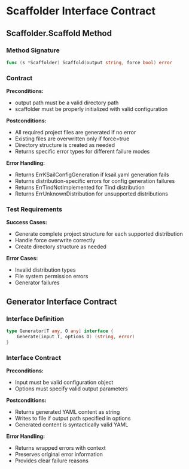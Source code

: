 # Scaffolder Interface Contract

## Scaffolder.Scaffold Method

### Method Signature

```go
func (s *Scaffolder) Scaffold(output string, force bool) error
```

### Contract

**Preconditions:**

- output path must be a valid directory path
- scaffolder must be properly initialized with valid configuration

**Postconditions:**

- All required project files are generated if no error
- Existing files are overwritten only if force=true
- Directory structure is created as needed
- Returns specific error types for different failure modes

**Error Handling:**

- Returns ErrKSailConfigGeneration if ksail.yaml generation fails
- Returns distribution-specific errors for config generation failures
- Returns ErrTindNotImplemented for Tind distribution
- Returns ErrUnknownDistribution for unsupported distributions

### Test Requirements

**Success Cases:**

- Generate complete project structure for each supported distribution
- Handle force overwrite correctly
- Create directory structure as needed

**Error Cases:**

- Invalid distribution types
- File system permission errors
- Generator failures

## Generator Interface Contract

### Interface Definition

```go
type Generator[T any, O any] interface {
    Generate(input T, options O) (string, error)
}
```

### Interface Contract

**Preconditions:**

- Input must be valid configuration object
- Options must specify valid output parameters

**Postconditions:**

- Returns generated YAML content as string
- Writes to file if output path specified in options
- Generated content is syntactically valid YAML

**Error Handling:**

- Returns wrapped errors with context
- Preserves original error information
- Provides clear failure reasons
